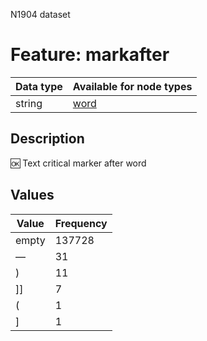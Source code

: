 <p>N1904 dataset</p>

<h1>Feature: markafter</h1>

<table>
<thead>
<tr>
  <th>Data type</th>
  <th>Available for node types</th>
</tr>
</thead>
<tbody>
<tr>
  <td>string</td>
  <td><A HREF="featurebynodetype.md#word">word</A></td>
</tr>
</tbody>
</table>

<h2>Description</h2>

<p>🆗 Text critical marker after word</p>

<h2>Values</h2>

<table>
<thead>
<tr>
  <th>Value</th>
  <th>Frequency</th>
</tr>
</thead>
<tbody>
<tr>
  <td>empty</td>
  <td>137728</td>
</tr>
<tr>
  <td>—</td>
  <td>31</td>
</tr>
<tr>
  <td>)</td>
  <td>11</td>
</tr>
<tr>
  <td>]]</td>
  <td>7</td>
</tr>
<tr>
  <td>(</td>
  <td>1</td>
</tr>
<tr>
  <td>]</td>
  <td>1</td>
</tr>
</tbody>
</table>
